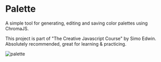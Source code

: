 # Palette

A simple tool for generating, editing and saving color palettes using ChromaJS. 

This project is part of "The Creative Javascript Course" by Simo Edwin. Absolutely recommended, great for learning & practicing.

![palette](https://benettviszokai.github.io/palette/palette.png)
